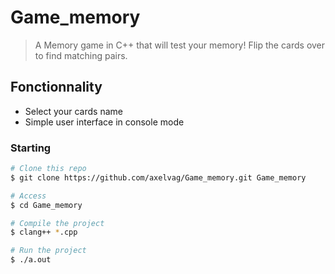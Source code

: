 # Game_memory

> A Memory game in C++ that will test your memory! Flip the cards over to find matching pairs.

## Fonctionnality

- Select your cards name
- Simple user interface in console mode

### Starting

```bash
# Clone this repo
$ git clone https://github.com/axelvag/Game_memory.git Game_memory

# Access
$ cd Game_memory

# Compile the project
$ clang++ *.cpp

# Run the project
$ ./a.out

```
